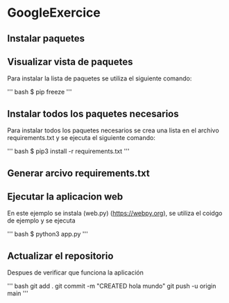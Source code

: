 # GoogleExercice

## Instalar paquetes

## Visualizar vista de paquetes

Para instalar la lista de paquetes se utiliza el siguiente comando:

''' bash
    $ pip freeze
'''

## Instalar todos los paquetes necesarios

Para instalar todos los paquetes necesarios se crea una lista en el archivo requirements.txt y se ejecuta el siguiente comando:

''' bash
    $ pip3 install -r requirements.txt
'''

## Generar arcivo requirements.txt



## Ejecutar la aplicacion web

En este ejemplo se instala (web.py) (https://webpy.org), se utiliza el coidgo de ejemplo y se ejecuta

''' bash
    $ python3 app.py
'''

## Actualizar el repositorio 

Despues de verificar que funciona la aplicación

''' bash
    git add .
    git commit -m "CREATED hola mundo"
    git push -u origin main
'''